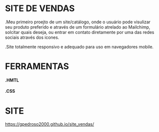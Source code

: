 # SITE DE VENDAS

.Meu primeiro proejto de um site/catálogo, onde o usuário pode visulizar seu produto preferido e através de um formulário atrelado ao Mailchimp, solcitar quais deseja, ou entrar em contato diretamente por uma das redes sociais através dos icones.

.Site totalmente responsivo e adequado para uso em navegadores mobile.

# FERRAMENTAS

#### .HMTL
#### .CSS

# SITE

https://gpedroso2000.github.io/site_vendas/

